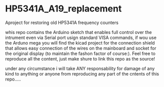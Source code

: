 # HP5341A_A19_replacement

Aproject for restoring old HP5341A frequency counters

whis repo contains the Arduino sketch that enables full control over the intrument even via Serial port usign standard VISA commands, if wou use the Arduno mega you will find the kicad project for the connection shield that allows easy connection of the wires on the mainboard and socket for the original display (to maintain the fashon factor of course:).
Feel free to reproduce all the content, just make shure to link this repo as the source!

under any circumstance i will take ANY responsability for damage of any kind to anything or anyone from reproducing any part of the cntents of this repo.....
